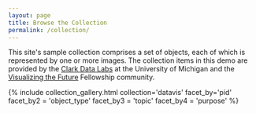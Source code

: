 ```yaml
---
layout: page
title: Browse the Collection
permalink: /collection/
---
```


This site's sample collection comprises a set of objects, each of which is represented by one or more images. The collection items in this demo are provided by the [Clark Data Labs](https://clarkdatalabs.github.io/) at the University of Michigan and the [Visualizing the Future](https://visualizingthefuture.github.io//) Fellowship community. 

<!--
Do not change the first facet_by, but you can change the specific for any thereafter.
You can add more facets by adding additional arguments to the collection_gallery.html file.
-->
{% include collection_gallery.html collection='datavis' 
        facet_by='pid'
        facet_by2 = 'object_type' 
        facet_by3 = 'topic'
        facet_by4 = 'purpose'
        %}
      